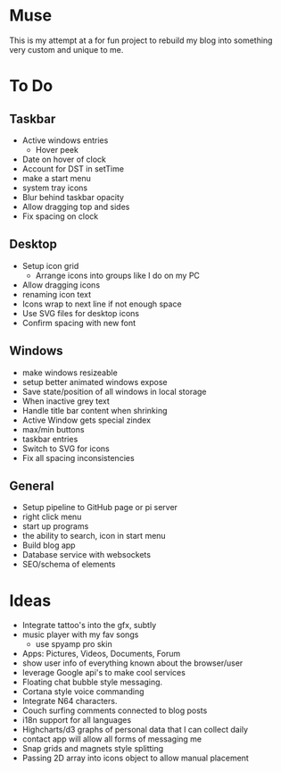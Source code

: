 # Muse

This is my attempt at a for fun project to rebuild my blog into something very custom and unique to me.

# To Do

## Taskbar
- Active windows entries
  - Hover peek
- Date on hover of clock
- Account for DST in setTime
- make a start menu
- system tray icons
- Blur behind taskbar opacity
- Allow dragging top and sides
- Fix spacing on clock

## Desktop
- Setup icon grid
  - Arrange icons into groups like I do on my PC
- Allow dragging icons
- renaming icon text
- Icons wrap to next line if not enough space
- Use SVG files for desktop icons
- Confirm spacing with new font

## Windows
- make windows resizeable
- setup better animated windows expose
- Save state/position of all windows in local storage
- When inactive grey text
- Handle title bar content when shrinking
- Active Window gets special zindex
- max/min buttons
- taskbar entries
- Switch to SVG for icons
- Fix all spacing inconsistencies

## General
- Setup pipeline to GitHub page or pi server
- right click menu
- start up programs
- the ability to search, icon in start menu
- Build blog app
- Database service with websockets
- SEO/schema of elements

# Ideas
- Integrate tattoo's into the gfx, subtly
- music player with my fav songs
  - use spyamp pro skin
- Apps: Pictures, Videos, Documents, Forum
- show user info of everything known about the browser/user
- leverage Google api's to make cool services
- Floating chat bubble style messaging.
- Cortana style voice commanding
- Integrate N64 characters.
- Couch surfing comments connected to blog posts
- i18n support for all languages
- Highcharts/d3 graphs of personal data that I can collect daily
- contact app will allow all forms of messaging me
- Snap grids and magnets style splitting
- Passing 2D array into icons object to allow manual placement
